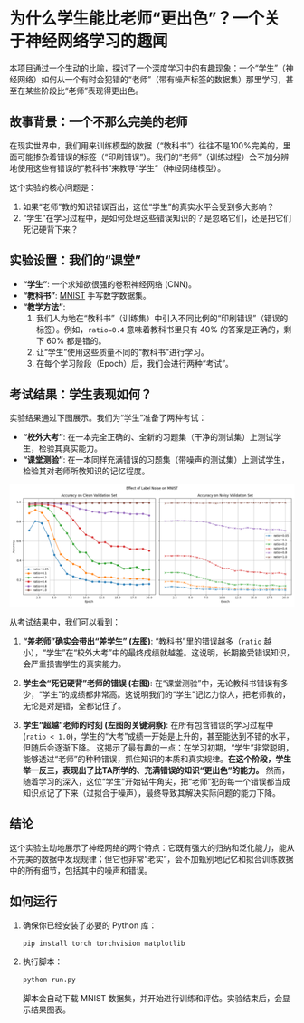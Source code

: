 # 为什么学生能比老师“更出色”？一个关于神经网络学习的趣闻

本项目通过一个生动的比喻，探讨了一个深度学习中的有趣现象：一个“学生”（神经网络）如何从一个有时会犯错的“老师”（带有噪声标签的数据集）那里学习，甚至在某些阶段比“老师”表现得更出色。

## 故事背景：一个不那么完美的老师

在现实世界中，我们用来训练模型的数据（“教科书”）往往不是100%完美的，里面可能掺杂着错误的标签（“印刷错误”）。我们的“老师”（训练过程）会不加分辨地使用这些有错误的“教科书”来教导“学生”（神经网络模型）。

这个实验的核心问题是：

1.  如果“老师”教的知识错误百出，这位“学生”的真实水平会受到多大影响？
2.  “学生”在学习过程中，是如何处理这些错误知识的？是忽略它们，还是把它们死记硬背下来？

## 实验设置：我们的“课堂”

*   **“学生”**: 一个求知欲很强的卷积神经网络 (CNN)。
*   **“教科书”**: [MNIST](http://yann.lecun.com/exdb/mnist/) 手写数字数据集。
*   **“教学方法”**:
    1.  我们人为地在“教科书”（训练集）中引入不同比例的“印刷错误”（错误的标签）。例如，`ratio=0.4` 意味着教科书里只有 40% 的答案是正确的，剩下 60% 都是错的。
    2.  让“学生”使用这些质量不同的“教科书”进行学习。
    3.  在每个学习阶段（Epoch）后，我们会进行两种“考试”。

## 考试结果：学生表现如何？

实验结果通过下图展示。我们为“学生”准备了两种考试：

*   **“校外大考”**: 在一本完全正确的、全新的习题集（干净的测试集）上测试学生，检验其真实能力。
*   **“课堂测验”**: 在一本同样充满错误的习题集（带噪声的测试集）上测试学生，检验其对老师所教知识的记忆程度。

![实验结果图](./show.png)

从考试结果中，我们可以看到：

1.  **“差老师”确实会带出“差学生” (左图)**:
    “教科书”里的错误越多（`ratio` 越小），“学生”在“校外大考”中的最终成绩就越差。这说明，长期接受错误知识，会严重损害学生的真实能力。

2.  **学生会“死记硬背”老师的错误 (右图)**:
    在“课堂测验”中，无论教科书错误有多少，“学生”的成绩都非常高。这说明我们的“学生”记忆力惊人，把老师教的，无论是对是错，全都记住了。

3.  **学生“超越”老师的时刻 (左图的关键洞察)**:
    在所有包含错误的学习过程中 (`ratio < 1.0`)，学生的“大考”成绩一开始是上升的，甚至能达到不错的水平，但随后会逐渐下降。
    这揭示了最有趣的一点：在学习初期，“学生”非常聪明，能够透过“老师”的种种错误，抓住知识的本质和真实规律。**在这个阶段，学生举一反三，表现出了比TA所学的、充满错误的知识“更出色”的能力。**
    然而，随着学习的深入，这位“学生”开始钻牛角尖，把“老师”犯的每一个错误都当成知识点记了下来（过拟合于噪声），最终导致其解决实际问题的能力下降。

## 结论

这个实验生动地展示了神经网络的两个特点：它既有强大的归纳和泛化能力，能从不完美的数据中发现规律；但它也非常“老实”，会不加甄别地记忆和拟合训练数据中的所有细节，包括其中的噪声和错误。

## 如何运行

1.  确保你已经安装了必要的 Python 库：

    ```bash
    pip install torch torchvision matplotlib
    ```

2.  执行脚本：

    ```bash
    python run.py
    ```

    脚本会自动下载 MNIST 数据集，并开始进行训练和评估。实验结束后，会显示结果图表。